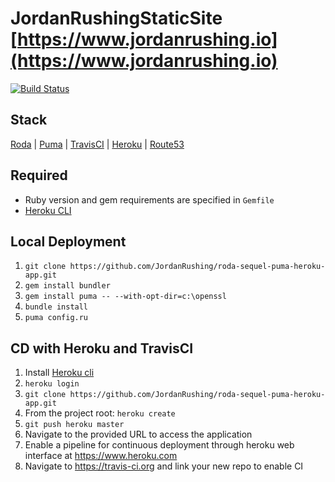 # JordanRushingStaticSite [https://www.jordanrushing.io](https://www.jordanrushing.io)  

[![Build Status](https://travis-ci.org/JordanRushing/JordanRushingStaticSite.svg?branch=master)](https://travis-ci.org/JordanRushing/JordanRushingStaticSite)

## Stack
[Roda](https://github.com/jeremyevans/roda) | [Puma](https://github.com/puma/puma) | [TravisCI](https://travis-ci.org/) | [Heroku](https://dashboard.heroku.com/login) | [Route53](https://aws.amazon.com/route53/)

## Required
* Ruby version and gem requirements are specified in ```Gemfile```
* [Heroku CLI](https://devcenter.heroku.com/articles/heroku-cli)  
  
## Local Deployment  
1. ```git clone https://github.com/JordanRushing/roda-sequel-puma-heroku-app.git```
2. ```gem install bundler```
3. ```gem install puma -- --with-opt-dir=c:\openssl```
3. ```bundle install```
4. ```puma config.ru```  

## CD with Heroku and TravisCI
1. Install [Heroku cli](https://devcenter.heroku.com/articles/heroku-cli) 
2. ```heroku login```
3. ```git clone https://github.com/JordanRushing/roda-sequel-puma-heroku-app.git```
4. From the project root: ```heroku create```
5. ```git push heroku master```
6. Navigate to the provided URL to access the application
7. Enable a pipeline for continuous deployment through heroku web interface at https://www.heroku.com
8. Navigate to https://travis-ci.org and link your new repo to enable CI
